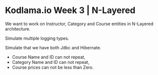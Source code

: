 # Kodlama.io  Week 3 | N-Layered 

We want to work on Instructor, Category and Course entities in N-Layered architecture.

Simulate multiple logging types.

Simulate that we have both Jdbc and Hibernate.

- Course Name and ID can not repeat,
- Category Name and ID can not repeat,
- Course prices can not be less than Zero.